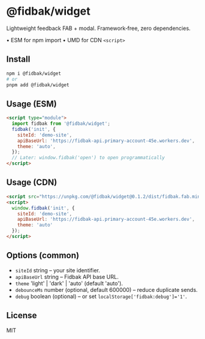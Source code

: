 # @fidbak/widget

Lightweight feedback FAB + modal. Framework‑free, zero dependencies.

• ESM for npm import
• UMD for CDN `<script>`

## Install

```bash
npm i @fidbak/widget
# or
pnpm add @fidbak/widget
```

## Usage (ESM)

```html
<script type="module">
  import fidbak from '@fidbak/widget';
  fidbak('init', {
    siteId: 'demo-site',
    apiBaseUrl: 'https://fidbak-api.primary-account-45e.workers.dev',
    theme: 'auto',
  });
  // Later: window.fidbak('open') to open programmatically
</script>
```

## Usage (CDN)

```html
<script src="https://unpkg.com/@fidbak/widget@0.1.2/dist/fidbak.fab.min.global.js"></script>
<script>
  window.fidbak('init', {
    siteId: 'demo-site',
    apiBaseUrl: 'https://fidbak-api.primary-account-45e.workers.dev',
    theme: 'auto'
  });
</script>
```

## Options (common)

- `siteId` string – your site identifier.
- `apiBaseUrl` string – Fidbak API base URL.
- `theme` 'light' | 'dark' | 'auto' (default 'auto').
- `debounceMs` number (optional, default 600000) – reduce duplicate sends.
- `debug` boolean (optional) – or set `localStorage['fidbak:debug']='1'`.

## License

MIT
